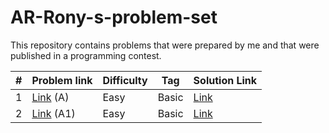 # AR-Rony-s-problem-set
This repository contains problems that were prepared by me and that were published in a programming contest.

| # | Problem link | Difficulty | Tag | Solution Link  |
|------------|------------------------|------------|---------------------|---------------------|
| 1 | [Link](https://codeforces.com/contestInvitation/cfc34dbaf2dde35554bf365b0b08eb5f43d63a60) (A) | Easy| Basic | [Link](1.cpp) |
| 2 | [Link](https://codeforces.com/contestInvitation/cfc34dbaf2dde35554bf365b0b08eb5f43d63a60) (A1) | Easy| Basic | [Link](2.cpp) |
